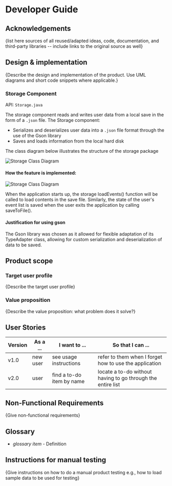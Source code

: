# Developer Guide

## Acknowledgements

{list here sources of all reused/adapted ideas, code, documentation, and third-party libraries -- include links to the original source as well}

## Design & implementation

{Describe the design and implementation of the product. Use UML diagrams and short code snippets where applicable.}

### Storage Component
API: `Storage.java`

The storage component reads and writes user data from a local save in the form of a `.json` file.
The Storage component:
* Serializes and deserializes user data into a `.json` file format through the use of the Gson library
* Saves and loads information from the local hard disk

The class diagram below illustrates the structure of the storage package

![Storage Class Diagram](https://github.com/AY2223S2-CS2113-F13-3/tp/tree/master/docs/UML/Images/StorageClass.png)

#### How the feature is implemented:

![Storage Class Diagram](https://github.com/AY2223S2-CS2113-F13-3/tp/tree/master/docs/UML/Images/StorageSequenceDiagram.png)

When the application starts up, the storage loadEvents() function will be called to load contents in the save file. 
Similarly, the state of the user's event list is saved when the user exits the application by calling saveToFile().

#### Justification for using gson
The Gson library was chosen as it allowed for flexible adaptation of its TypeAdapter class, allowing for custom 
serialization and deserialization of data to be saved. 

## Product scope
### Target user profile

{Describe the target user profile}

### Value proposition

{Describe the value proposition: what problem does it solve?}

## User Stories

|Version| As a ... | I want to ... | So that I can ...|
|--------|----------|---------------|------------------|
|v1.0|new user|see usage instructions|refer to them when I forget how to use the application|
|v2.0|user|find a to-do item by name|locate a to-do without having to go through the entire list|

## Non-Functional Requirements

{Give non-functional requirements}

## Glossary

* *glossary item* - Definition

## Instructions for manual testing

{Give instructions on how to do a manual product testing e.g., how to load sample data to be used for testing}
